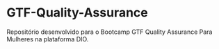# GTF-Quality-Assurance
Repositório desenvolvido para o Bootcamp GTF Quality Assurance Para Mulheres na plataforma DIO.
